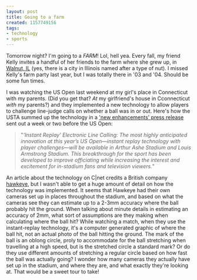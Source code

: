 ```yaml
---
layout: post
title: Going to a farm
created: 1157749156
tags:
- technology
- sports
---
```

Tomorrow night? I'm going to a _FARM_! Lol, hell yea. Every fall, my friend Kelly invites a handful of her friends to the farm where she grew up, in [Walnut, IL](http://maps.google.com/maps?f=q&#38;hl=en&#38;q=walnut,+il&#38;ie=UTF8&#38;z=9&#38;ll=41.627762,-89.057922&#38;spn=1.143502,3.013&#38;om=1&#38;iwloc=A)  (yes, there is a city in Illinois named after a type of nut). I missed Kelly's farm party last year, but I was totally there in '03 and '04. Should be some fun times. 

I was watching the US Open last weekend at my girl's place in Connecticut with my parents. (Did you get that? _At_ my girlfriend's house in Cconnecticut _with_ my parents?) and they implemented a new technology to allow players to challenge line-judge calls on whether a ball was in or out. Here's how the USTA summed up the technology in a ['new enhancements' press release](http://www.southern.usta.com/News/2006_08/357120_USTA_Launches_New_Programming_New_Fan_Enhancements_And_New_Technology_for_2006_US_Open/) sent out a week or two before the US Open:

> 
> "_*'Instant Replay' Electronic Line Calling*: The most highly anticipated innovation at this year’s US Open&#8212;instant replay technology with player challenges&#8212;will be available in Arthur Ashe Stadium and Louis Armstrong Stadium. This breakthrough for the sport has been developed to improve officiating while increasing the interest and excitement for in-stadium fans and television viewers._"
> 

An article about the technology on C|net credits a British company [hawkeye](http://www.hawkeyeinnovations.co.uk/), but I wasn't able to get a huge amount of detail on how the technology was implemented. It seems that Hawkeye had their own cameras set up in places throughout the stadium, and based on what the cameras see they can estimate up to a 2-3mm accuracy where the ball probably hit the ground. When talking about minute details in estimating an accuracy of 2mm, what sort of assumptions are they making when calculating where the ball hit? While watching a match, when they use the instant-replay technology, it's a computer generated graphic of where the ball hit, not an actual photo of the ball hitting the ground. The mark of the ball is an oblong circle, proly to accommodate for the ball stretching when travelling at a high speed, but is the stretched circle a standard mark? Or do they use different amounts of stretching a regular circle based on how fast the ball was actually going? I wonder how many cameras they actually have set up in the stadium, and where they are, and what exactly they're looking at. That would be a sweet tour to take!

